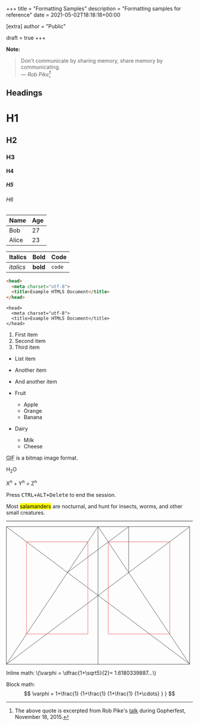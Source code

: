 +++
title = "Formatting Samples"
description = "Formatting samples for reference"
date = 2021-05-02T18:18:18+00:00

[extra]
author = "Public"

draft = true
+++

**Note:**

> Don't communicate by sharing memory, share memory by communicating.<br>
> — <cite>Rob Pike[^1]</cite>

<!-- more -->

## Headings

# H1
## H2
### H3
#### H4
##### H5
###### H6

   Name | Age
--------|------
    Bob | 27
  Alice | 23

| Italics   | Bold     | Code   |
| --------  | -------- | ------ |
| *italics* | **bold** | `code` |

```html
<head>
  <meta charset="utf-8">
  <title>Example HTML5 Document</title>
</head>
```
    <head>
      <meta charset="utf-8">
      <title>Example HTML5 Document</title>
    </head>

1. First item
2. Second item
3. Third item

- List item
- Another item
- And another item

- Fruit
  - Apple
  - Orange
  - Banana
- Dairy
  - Milk
  - Cheese

<abbr title="Graphics Interchange Format">GIF</abbr> is a bitmap image format.

H<sub>2</sub>O

X<sup>n</sup> + Y<sup>n</sup> = Z<sup>n</sup>

Press <kbd><kbd>CTRL</kbd>+<kbd>ALT</kbd>+<kbd>Delete</kbd></kbd> to end the
session.

Most <mark>salamanders</mark> are nocturnal, and hunt for insects, worms, and
other small creatures.

---

[^1]: The above quote is excerpted from Rob Pike's [talk](https://www.youtube.com/watch?v=PAAkCSZUG1c)
during Gopherfest, November 18, 2015.

<svg class="canon" xmlns="http://www.w3.org/2000/svg" overflow="visible" viewBox="0 0 496 373" height="373" width="496"><g fill="none"><path stroke="#000" stroke-width=".75" d="M.599 372.348L495.263 1.206M.312.633l494.95 370.853M.312 372.633L247.643.92M248.502.92l246.76 370.566M330.828 123.869V1.134M330.396 1.134L165.104 124.515"></path><path stroke="#ED1C24" stroke-width=".75" d="M275.73 41.616h166.224v249.05H275.73zM54.478 41.616h166.225v249.052H54.478z"></path><path stroke="#000" stroke-width=".75" d="M.479.375h495v372h-495zM247.979.875v372"></path><ellipse cx="498.729" cy="177.625" rx=".75" ry="1.25"></ellipse><ellipse cx="247.229" cy="377.375" rx=".75" ry="1.25"></ellipse></g></svg>

<p>
Inline math: \(\varphi = \dfrac{1+\sqrt5}{2}= 1.6180339887…\)
</p>

Block math:
$$
 \varphi = 1+\frac{1} {1+\frac{1} {1+\frac{1} {1+\cdots} } }
$$
